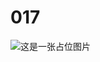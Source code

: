 # 017




<div>
 <img src="https://p.xbta.cc/https://raw.githubusercontent.com/rentianyu/star-action/main/60/60.png" alt="这是一张占位图片">
</div>


